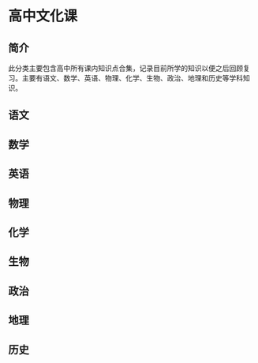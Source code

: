 # 高中文化课

## 简介

此分类主要包含高中所有课内知识点合集，记录目前所学的知识以便之后回顾复习。主要有语文、数学、英语、物理、化学、生物、政治、地理和历史等学科知识。

## 语文

## 数学

## 英语

## 物理

## 化学

## 生物

## 政治

## 地理

## 历史


